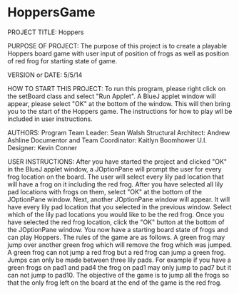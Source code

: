 HoppersGame
===========
PROJECT TITLE: Hoppers

PURPOSE OF PROJECT: The purpose of this project is to create a
playable Hoppers board game with user input of position of frogs
as well as position of red frog for starting state of game.

VERSION or DATE: 5/5/14

HOW TO START THIS PROJECT: To run this program, please right click on the
setBoard class and select "Run Applet". A BlueJ applet window will appear,
please select "OK" at the bottom of the window. This will then bring you to
the start of the Hoppers game. The instructions for how to play wll be 
included in user instructions. 

AUTHORS: 
Program Team Leader: Sean Walsh
Structural Architect: Andrew Ashline
Documentor and Team Coordinator: Kaitlyn Boomhower 
U.I. Designer: Kevin Conner 

USER INSTRUCTIONS: After you have started the project and clicked "OK"
in the BlueJ applet window, a JOptionPane will prompt the user for every
frog location on the board. The user will select every lily pad location 
that will have a frog on it including the red frog. After you have selected
all lily pad locations with frogs on them, select "OK" at the bottom of the
JOptionPane window. Next, another JOptionPane window will appear. It will have
every lily pad location that you selected in the previous window. Select which
of the lily pad locations you would like to be the red frog. Once you have 
selected the red frog location, click the "OK" button at the bottom of the 
JOptionPane window. You now have a starting board state of frogs and can play
Hoppers. The rules of the game are as follows. A green frog may jump over another
green frog which will remove the frog which was jumped. A green frog can not jump
a red frog but a red frog can jump a green frog. Jumps can only be made between 
three lily pads. For example if you have a green frogs on pad1 and pad4 the frog on
pad1 may only jump to pad7 but it can not jump to pad10. The objective of the game
is to jump all the frogs so that the only frog left on the board at the end of the
game is the red frog.





